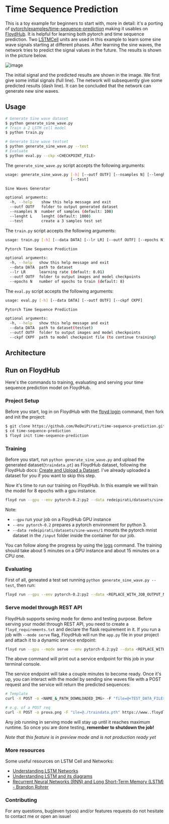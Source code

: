 # Time Sequence Prediction
This is a toy example for beginners to start with, more in detail: it's a porting of [pytorch/examples/time-sequence-prediction](https://github.com/pytorch/examples/tree/master/time_sequence_prediction) making it usables on [FloydHub](https://www.floydhub.com/). It is helpful for learning both pytorch and time sequence prediction. Two [LSTMCell]() units are used in this example to learn some sine wave signals starting at different phases. After learning the sine waves, the network tries to predict the signal values in the future. The results is shown in the picture below.

![image](https://cloud.githubusercontent.com/assets/1419566/24184438/e24f5280-0f08-11e7-8f8b-4d972b527a81.png)

The initial signal and the predicted results are shown in the image. We first give some initial signals (full line). The network will  subsequently give some predicted results (dash line). It can be concluded that the network can generate new sine waves.


## Usage

```bash
# Generate Sine wave dataset
$ python generate_sine_wave.py
# Train a 2 LSTM cell model
$ python train.py

# Generate Sine wave testset
$ python generate_sine_wave.py --test
# Evaluate
$ python eval.py --ckp <CHECKPOINT_FILE>
```


The `generate_sine_wave.py` script accepts the following arguments:

```bash
usage: generate_sine_wave.py [-h] [--outf OUTF] [--nsamples N] [--lenght L]
                             [--test]

Sine Waves Generator

optional arguments:
  -h, --help    show this help message and exit
  --outf OUTF   folder to output generated dataset
  --nsamples N  number of samples (default: 100)
  --lenght L    lenght (default: 1000)
  --test        create a 3 samples test set
```


The `train.py` script accepts the following arguments:

```bash
usage: train.py [-h] [--data DATA] [--lr LR] [--outf OUTF] [--epochs N]

Pytorch Time Sequence Prediction

optional arguments:
  -h, --help   show this help message and exit
  --data DATA  path to dataset
  --lr LR      learning rate (default: 0.01)
  --outf OUTF  folder to output images and model checkpoints
  --epochs N   number of epochs to train (default: 8)
```


The `eval.py` script accepts the following arguments:

```bash
usage: eval.py [-h] [--data DATA] [--outf OUTF] [--ckpf CKPF]

Pytorch Time Sequence Prediction

optional arguments:
  -h, --help   show this help message and exit
  --data DATA  path to dataset(testset)
  --outf OUTF  folder to output images and model checkpoints
  --ckpf CKPF  path to model checkpoint file (to continue training)
```

## Architecture

## Run on FloydHub

Here's the commands to training, evaluating and serving your time sequence prediction model on FloydHub.

### Project Setup

Before you start, log in on FloydHub with the [floyd login](http://docs.floydhub.com/commands/login/) command, then fork and init the project:

```bash
$ git clone https://github.com/ReDeiPirati/time-sequence-prediction.git
$ cd time-sequence-prediction
$ floyd init time-sequence-prediction
```

### Training

Before you start, run `python generate_sine_wave.py` and upload the generated dataset(`traindata.pt`) as FloydHub dataset, following the FloydHub docs: [Create and Upload a Dataset](https://docs.floydhub.com/guides/create_and_upload_dataset/). I've already uploaded a dataset for you if you want to skip this step.

Now it's time to run our training on FloydHub. In this example we will train the model for 8 epochs with a gpu instance.

```bash
floyd run --gpu --env pytorch-0.2:py2 --data redeipirati/datasets/sine-waves/1:input "python train.py"
```


Note:

- `--gpu` run your job on a FloydHub GPU instance
- `--env pytorch-0.2` prepares a pytorch environment for python 3.
- `--data redeipirati/datasets/sine-waves/1` mounts the pytorch mnist dataset in the `/input` folder inside the container for our job.

You can follow along the progress by using the [logs](http://docs.floydhub.com/commands/logs/) command. The training should take about 5 minutes on a GPU instance and about 15 minutes on a CPU one.

### Evaluating

First of all, geneated a test set running `python generate_sine_wave.py --test`, then run:

```bash
floyd run --gpu --env pytorch-0.2:py2 --data <REPLACE_WITH_JOB_OUTPUT_NAME>:model "python eval.py --ckp /model/sine_waves_lstm_model_8_epochs.pth"
```

### Serve model through REST API

FloydHub supports seving mode for demo and testing purpose. Before serving your model through REST API,
you need to create a `floyd_requirements.txt` and declare the flask requirement in it. If you run a job
with `--mode serve` flag, FloydHub will run the `app.py` file in your project
and attach it to a dynamic service endpoint:


```bash
floyd run --gpu --mode serve --env pytorch-0.2:py2 --data <REPLACE_WITH_JOB_OUTPUT_NAME>:input
```

The above command will print out a service endpoint for this job in your terminal console.

The service endpoint will take a couple minutes to become ready. Once it's up, you can interact with the model by sending sine waves file with a POST request and the service will return the predicted sequences:

```bash
# Template
curl -X POST -o <NAME_&_PATH_DOWNLOADED_IMG> -F "file=@<TEST_DATA_FILE>" -F "ckp=<MODEL_CHECKPOINT>" <SERVICE_ENDPOINT>

# e.g. of a POST req
curl -X POST -o prova.png -F "ile=@./traindata.pth" https://www..floydlabs.com/expose/BhZCFAKom6Z8RptVKskHZW
```

Any job running in serving mode will stay up until it reaches maximum runtime. So
once you are done testing, **remember to shutdown the job!**

*Note that this feature is in preview mode and is not production ready yet*

### More resources

Some useful resources on LSTM Cell and Networks:
- [Understanding LSTM Networks](http://colah.github.io/posts/2015-08-Understanding-LSTMs/)
- [Understanding LSTM and its diagrams](https://medium.com/@shiyan/understanding-lstm-and-its-diagrams-37e2f46f1714)
- [Recurrent Neural Networks (RNN) and Long Short-Term Memory (LSTM) - Brandon Rohrer](https://youtu.be/WCUNPb-5EYI)

### Contributing

For any questions, bug(even typos) and/or features requests do not hesitate to contact me or open an issue!
